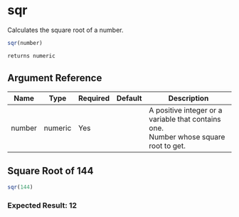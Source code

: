 # sqr

 Calculates the square root of a number.

```javascript
sqr(number)
```

```javascript
returns numeric
```

## Argument Reference

| Name | Type | Required | Default | Description |
| --- | --- | --- | --- | --- |
| number | numeric | Yes |  | A positive integer or a variable that contains one.<br /> Number whose square root to get. |

## Square Root of 144

```javascript
sqr(144)
```

### Expected Result: 12
